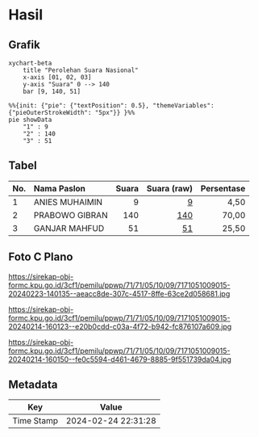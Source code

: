 # Hasil

## Grafik

```mermaid
xychart-beta
    title "Perolehan Suara Nasional"
    x-axis [01, 02, 03]
    y-axis "Suara" 0 --> 140
    bar [9, 140, 51]
```

```mermaid
%%{init: {"pie": {"textPosition": 0.5}, "themeVariables": {"pieOuterStrokeWidth": "5px"}} }%%
pie showData
    "1" : 9
    "2" : 140
    "3" : 51
```

## Tabel

| No. | Nama Paslon    | Suara | Suara (raw) | Persentase |
|:--- |:-------------- | -----:| -----------:| ----------:|
| 1   | ANIES MUHAIMIN | 9     | [9][p-1]    | 4,50       |
| 2   | PRABOWO GIBRAN | 140   | [140][p-2]  | 70,00      |
| 3   | GANJAR MAHFUD  | 51    | [51][p-3]   | 25,50      |


[p-1]: https://github.com/gigit-pemilu/pemilu-2024/blob/main/pilpres/hitung-suara/sub/71-sulawesi-utara/sub/71-kota-manado/sub/05-tikala/sub/1009-taas/sub/015-tps/sub/paslon-1.txt
[p-2]: https://github.com/gigit-pemilu/pemilu-2024/blob/main/pilpres/hitung-suara/sub/71-sulawesi-utara/sub/71-kota-manado/sub/05-tikala/sub/1009-taas/sub/015-tps/sub/paslon-2.txt
[p-3]: https://github.com/gigit-pemilu/pemilu-2024/blob/main/pilpres/hitung-suara/sub/71-sulawesi-utara/sub/71-kota-manado/sub/05-tikala/sub/1009-taas/sub/015-tps/sub/paslon-3.txt

## Foto C Plano

https://sirekap-obj-formc.kpu.go.id/3cf1/pemilu/ppwp/71/71/05/10/09/7171051009015-20240223-140135--aeacc8de-307c-4517-8ffe-63ce2d058681.jpg

https://sirekap-obj-formc.kpu.go.id/3cf1/pemilu/ppwp/71/71/05/10/09/7171051009015-20240214-160123--e20b0cdd-c03a-4f72-b942-fc876107a609.jpg

https://sirekap-obj-formc.kpu.go.id/3cf1/pemilu/ppwp/71/71/05/10/09/7171051009015-20240214-160150--fe0c5594-d461-4679-8885-9f551739da04.jpg


## Metadata

| Key        | Value               |
| ---------- | ------------------- |
| Time Stamp | 2024-02-24 22:31:28 |



